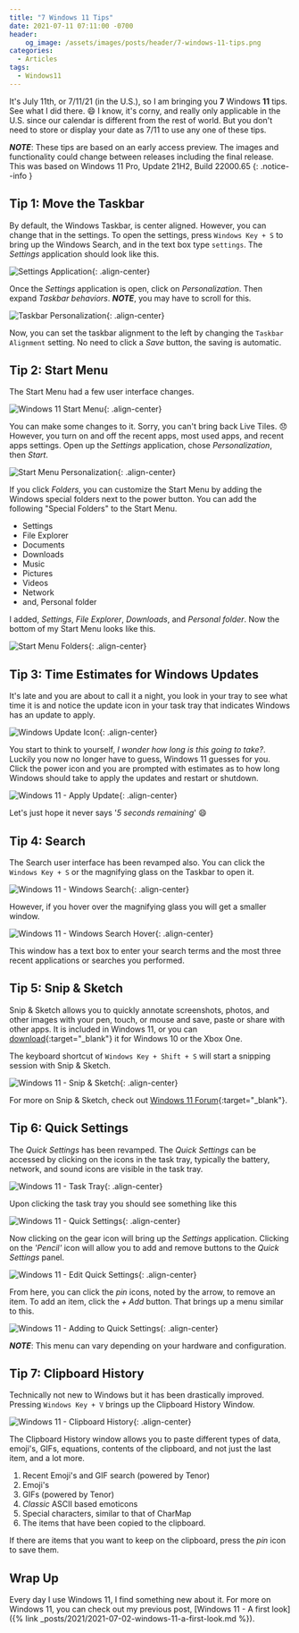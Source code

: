 ```yaml
---
title: "7 Windows 11 Tips"
date: 2021-07-11 07:11:00 -0700
header:
    og_image: /assets/images/posts/header/7-windows-11-tips.png
categories:
  - Articles
tags:
  - Windows11
---
```

It's July 11th, or 7/11/21 (in the U.S.), so I am bringing you **7** Windows **11** tips. See what I did there. :smile: I know, it's corny, and really only applicable in the U.S. since our calendar is different from the rest of world.  But you don't need to store or display your date as 7/11 to use any one of these tips.

***NOTE***: These tips are based on an early access preview.  The images and functionality could change between releases including the final release. This was based on Windows 11 Pro, Update 21H2, Build 22000.65
{: .notice--info }

## Tip 1: Move the Taskbar

By default, the Windows Taskbar, is center aligned. However, you can change that in the settings.  To open the settings, press `Windows Key + S` to bring up the Windows Search, and in the text box type `settings`. The *Settings* application should look like this.

![Settings Application](/assets/images/posts/7-windows-11-tips-settings-application.png){: .align-center}

Once the *Settings* application is open, click on *Personalization*. Then expand *Taskbar behaviors*. ***NOTE***, you may have to scroll for this.

![Taskbar Personalization](/assets/images/posts/7-windows-11-tips-taskbar-personalization.png){: .align-center}

Now, you can set the taskbar alignment to the left by changing the `Taskbar Alignment` setting.  No need to click a *Save* button, the saving is automatic.

## Tip 2: Start Menu

The Start Menu had a few user interface changes.

![Windows 11 Start Menu](/assets/images/posts/windows11-devchannel-start-menu.png){: .align-center}

You can make some changes to it.  Sorry, you can't bring back Live Tiles. :disappointed: However, you turn on and off the recent apps, most used apps, and recent apps settings.  Open up the *Settings* application, chose *Personalization*, then *Start*.

![Start Menu Personalization](/assets/images/posts/7-windows-11-tips-start-menu-personalization.png){: .align-center}

If you click *Folders*, you can customize the Start Menu by adding the Windows special folders next to the power button. You can add the following "Special Folders" to the Start Menu.

* Settings
* File Explorer
* Documents
* Downloads
* Music
* Pictures
* Videos
* Network
* and, Personal folder

I added, *Settings*, *File Explorer*, *Downloads*, and *Personal folder*. Now the bottom of my Start Menu looks like this.

![Start Menu Folders](/assets/images/posts/7-windows-11-tips-start-menu-folders.png){: .align-center}

## Tip 3: Time Estimates for Windows Updates

It's late and you are about to call it a night, you look in your tray to see what time it is and notice the update icon in your task tray that indicates Windows has an update to apply.

![Windows Update Icon](/assets/images/posts/7-windows-11-tips-update-to-apply.png){: .align-center}

You start to think to yourself, *I wonder how long is this going to take?*.  Luckily you now no longer have to guess, Windows 11 guesses for you.  Click the power icon and you are prompted with estimates as to how long Windows should take to apply the updates and restart or shutdown.

![Windows 11 - Apply Update](/assets/images/posts/windows11-devchannel-shutdown-estimate.png){: .align-center}

Let's just hope it never says '*5 seconds remaining*' :smile:

## Tip 4: Search

The Search user interface has been revamped also. You can click the `Windows Key + S` or the magnifying glass on the Taskbar to open it.

![Windows 11 - Windows Search](/assets/images/posts/windows11-devchannel-search.png){: .align-center}

However, if you hover over the magnifying glass you will get a smaller window.

![Windows 11 - Windows Search Hover](/assets/images/posts/7-windows-11-tips-search-hover.png){: .align-center}

This window has a text box to enter your search terms and the most three recent applications or searches you performed.

## Tip 5: Snip & Sketch

Snip & Sketch allows you to quickly annotate screenshots, photos, and other images with your pen, touch, or mouse and save, paste or share with other apps. It is included in Windows 11, or you can [download](https://www.microsoft.com/en-us/p/snip-sketch/9mz95kl8mr0l?activetab=pivot:regionofsystemrequirementstab){:target="_blank"} it for Windows 10 or the Xbox One.

The keyboard shortcut of `Windows Key + Shift + S` will start a snipping session with Snip & Sketch.

![Windows 11 - Snip & Sketch](/assets/images/posts/7-windows-11-snip-and-sketch.png){: .align-center}

For more on Snip & Sketch, check out [Windows 11 Forum](https://www.elevenforum.com/t/take-and-annotate-screenshots-with-snip-sketch-app-in-windows-11.497/){:target="_blank"}.

## Tip 6: Quick Settings

The *Quick Settings* has been revamped. The *Quick Settings* can be accessed by clicking on the icons in the task tray, typically the battery, network, and sound icons are visible in the task tray.

![Windows 11 - Task Tray](/assets/images/posts/windows11-devchannel-task-tray.png){: .align-center}

Upon clicking the task tray you should see something like this

![Windows 11 - Quick Settings](/assets/images/posts/7-windows-11-tips-quick-settings.png){: .align-center}

Now clicking on the gear icon will bring up the *Settings* application.  Clicking on the *'Pencil'* icon will allow you to add and remove buttons to the *Quick Settings* panel.

![Windows 11 - Edit Quick Settings](/assets/images/posts/7-windows-11-tips-quick-settings-edit.png){: .align-center}

From here, you can click the *pin* icons, noted by the arrow, to remove an item.  To add an item, click the *+ Add* button.  That brings up a menu similar to this.

![Windows 11 - Adding to Quick Settings](/assets/images/posts/7-windows-11-tips-quick-settings-add.png){: .align-center}

***NOTE***: This menu can vary depending on your hardware and configuration.

## Tip 7: Clipboard History

Technically not new to Windows but it has been drastically improved. Pressing `Windows Key + V` brings up the Clipboard History Window.

![Windows 11 - Clipboard History](/assets/images/posts/7-windows-11-tips-clipboard-history.png){: .align-center}

The Clipboard History window allows you to paste different types of data, emoji's, GIFs, equations, contents of the clipboard, and not just the last item, and a lot more.

1. Recent Emoji's and GIF search (powered by Tenor)
2. Emoji's
3. GIFs (powered by Tenor)
4. *Classic* ASCII based emoticons
5. Special characters, similar to that of CharMap
6. The items that have been copied to the clipboard.

If there are items that you want to keep on the clipboard, press the *pin* icon to save them.

## Wrap Up

Every day I use Windows 11, I find something new about it. For more on Windows 11, you can check out my previous post, [Windows 11 - A first look]({% link _posts/2021/2021-07-02-windows-11-a-first-look.md %}).
